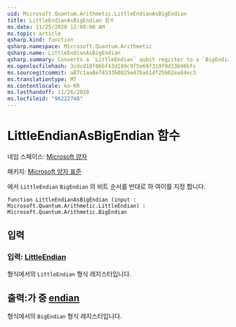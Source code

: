 ```yaml
---
uid: Microsoft.Quantum.Arithmetic.LittleEndianAsBigEndian
title: LittleEndianAsBigEndian 함수
ms.date: 11/25/2020 12:00:00 AM
ms.topic: article
qsharp.kind: function
qsharp.namespace: Microsoft.Quantum.Arithmetic
qsharp.name: LittleEndianAsBigEndian
qsharp.summary: Converts a `LittleEndian` qubit register to a `BigEndian` qubit register by reversing the qubit ordering.
ms.openlocfilehash: 3cdcd18f06bf43d109c9f5e69f319f9d33b96bfc
ms.sourcegitcommit: a87c1aa8e7453360025e47ba614f25b02ea84ec3
ms.translationtype: MT
ms.contentlocale: ko-KR
ms.lasthandoff: 11/26/2020
ms.locfileid: "96222748"
---
```

# <a name="littleendianasbigendian-function"></a>LittleEndianAsBigEndian 함수

네임 스페이스: [Microsoft 양자](xref:Microsoft.Quantum.Arithmetic)

패키지: [Microsoft 양자 표준](https://nuget.org/packages/Microsoft.Quantum.Standard)


에서 `LittleEndian` `BigEndian` 의 비트 순서를 반대로 하 여이를 지정 합니다.

```qsharp
function LittleEndianAsBigEndian (input : Microsoft.Quantum.Arithmetic.LittleEndian) : Microsoft.Quantum.Arithmetic.BigEndian
```


## <a name="input"></a>입력

### <a name="input--littleendian"></a>입력: [LittleEndian](xref:Microsoft.Quantum.Arithmetic.LittleEndian)

형식에서의 `LittleEndian` 형식 레지스터입니다.



## <a name="output--bigendian"></a>출력:가 중 [endian](xref:Microsoft.Quantum.Arithmetic.BigEndian)

형식에서의 `BigEndian` 형식 레지스터입니다.